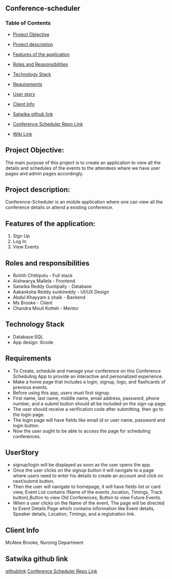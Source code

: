 ## Conference-scheduler

### Table of Contents

* [Project Objective](https://github.com/Rohith-Chittipolu/Conference-scheduler/edit/main/README.md#project-objective)

* [Project description](https://github.com/Rohith-Chittipolu/Conference-scheduler/edit/main/README.md#project-description)

* [Features of the application](https://github.com/Rohith-Chittipolu/Conference-scheduler/edit/main/README.md#features-of-the-application)

* [Roles and Responsibilities](https://github.com/Rohith-Chittipolu/Conference-scheduler/edit/main/README.md#roles-and-responsibilities)

* [Technology Stack](https://github.com/Rohith-Chittipolu/Conference-scheduler/edit/main/README.md#technology-stack)

* [Requirements](https://github.com/Rohith-Chittipolu/Conference-scheduler/edit/main/README.md#requirements)

* [User story](https://github.com/Rohith-Chittipolu/Conference-scheduler/edit/main/README.md#userstory)

* [Client Info](https://github.com/Rohith-Chittipolu/Conference-scheduler/edit/main/README.md#client-info)

* [Satwika github link](https://github.com/Rohith-Chittipolu/Conference-scheduler/edit/main/README.md#satwika-github-link)

* [Conference Scheduler Repo Link](https://github.com/Rohith-Chittipolu/Conference-scheduler)

* [Wiki Link](https://github.com/Rohith-Chittipolu/Conference-scheduler/wiki/Wiki-Home-Page)

## Project Objective:
The main purpose of this project is to create an application to view all the details and schedules of the events to the attendees where we have user pages and admin pages accordingly.
## Project description:
Conference-Scheduler is an mobile application where one can view all the  conference details or attend a existing conference.

## Features of the application:
<ol>
<li>Sign Up</li>
<li>Log In</li>
<li>View Events</li>
</ol>

## Roles and responsibilities
* Rohith Chittipolu - Full stack
* Aishwarya Mallela - Frontend
* Satwika Reddy Guntipally - Database
* Aakanksha Reddy sunkireddy - UI/UX Design
* Abdul Khayyam s shaik - Backend
* Ms Brooke - Client
* Chandra Mouli Kotteti - Mentor

## Technology Stack
* Database:SQL
* App design: Xcode

## Requirements
* To Create, schedule and manage your conference on this Conference Scheduling App to provide an interactive and personalized experience.
* Make a home page that includes a login, signup, logo, and flashcards of previous events.
* Before using this app, users must first signup.
* First name, last name, middle name, email address, password, phone number, and a submit button should all be included on the sign-up page.
* The user should receive a verification code after submitting, then go to the login page.
* The login page will have fields like email id or user name, password and login button.
* Now the user ought to be able to access the page for scheduling conferences.

## UserStory
* signup/login will be displayed as soon as the user opens the app.
* Once the user clicks on the signup button it will navigate to a page where users need to enter his details to create an account and click on next/submit button.
* Then the user will navigate to homepage, it will have fields list or card view, Event List contains (Name of the events ,location, Timings, Track button),Button to view Old Conferences, Button to view Future Events.
* When a user clicks on the Name of the event, The page will be directed to Event Details Page which contains information like Event details, Speaker details, Location, Timings, and a registration link.

## Client Info
McAtee Brooke, Nursing Department

## Satwika github link
[githublink](https://github.com/GuntipallySatwika)
[Conference Scheduler Repo Link](https://github.com/Rohith-Chittipolu/Conference-scheduler)
